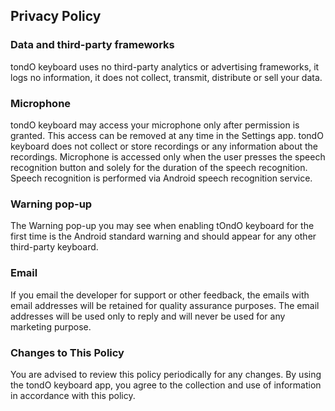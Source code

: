 ## Privacy Policy

### Data and third-party frameworks
tondO keyboard uses no third-party analytics or advertising frameworks, it logs no information, it does not collect, transmit, distribute or sell your data.

### Microphone
tondO keyboard may access your microphone only after permission is granted. This access can be removed at any time in the Settings app. tondO keyboard does not collect or store recordings or any information about the recordings.
Microphone is accessed only when the user presses the speech recognition button and solely for the duration of the speech recognition. Speech recognition is performed via Android speech recognition service.

### Warning pop-up
The Warning pop-up you may see when enabling tOndO keyboard for the first time is the Android standard warning and should appear for any other third-party keyboard.

### Email
If you email the developer for support or other feedback, the emails with email addresses will be retained for quality assurance purposes. The email addresses will be used only to reply and will never be used for any marketing purpose.


### Changes to This Policy
You are advised to review this policy periodically for any changes. By using the tondO keyboard app, you agree to the collection and use of information in accordance with this policy.
